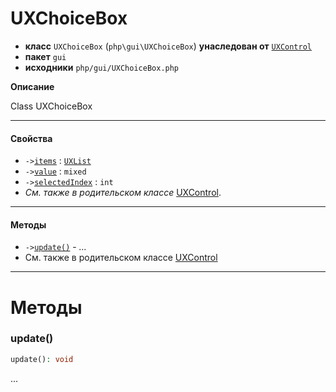 # UXChoiceBox

- **класс** `UXChoiceBox` (`php\gui\UXChoiceBox`) **унаследован от** [`UXControl`](https://github.com/VenityStudio/android/tree/master/jphp-android-ext/api-docs/classes/php/gui/UXControl.ru.md)
- **пакет** `gui`
- **исходники** `php/gui/UXChoiceBox.php`

**Описание**

Class UXChoiceBox

---

#### Свойства

- `->`[`items`](#prop-items) : [`UXList`](https://github.com/VenityStudio/android/tree/master/jphp-android-ext/api-docs/classes/php/gui/UXList.ru.md)
- `->`[`value`](#prop-value) : `mixed`
- `->`[`selectedIndex`](#prop-selectedindex) : `int`
- *См. также в родительском классе* [UXControl](https://github.com/VenityStudio/android/tree/master/jphp-android-ext/api-docs/classes/php/gui/UXControl.ru.md).

---

#### Методы

- `->`[`update()`](#method-update) - _..._
- См. также в родительском классе [UXControl](https://github.com/VenityStudio/android/tree/master/jphp-android-ext/api-docs/classes/php/gui/UXControl.ru.md)

---
# Методы

<a name="method-update"></a>

### update()
```php
update(): void
```
...